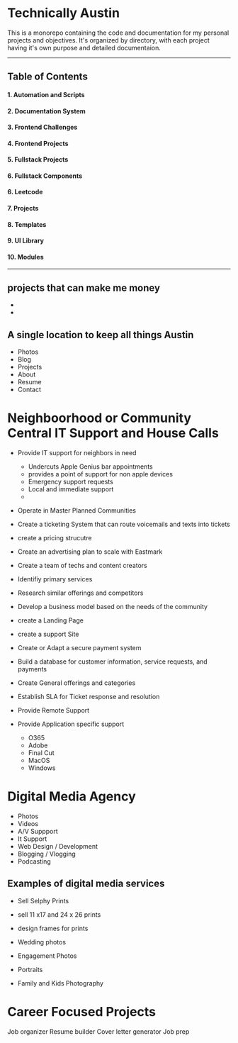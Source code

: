 # Technically Austin
This is a monorepo containing the code and documentation for my personal projects and objectives. It's organized by directory, with each project having it's own purpose and detailed documentaion.

---

## Table of Contents
#### 1. Automation and Scripts
#### 2. Documentation System
#### 3. Frontend Challenges
#### 4. Frontend Projects
#### 5. Fullstack Projects
#### 6. Fullstack Components
#### 6. Leetcode
#### 7. Projects
#### 8. Templates
#### 9. UI Library
#### 10. Modules

---

## projects that can make me money
-
-


## A single location to keep all things Austin
- Photos
- Blog
- Projects
- About
- Resume
- Contact

# Neighboorhood or Community Central IT Support and House Calls
- Provide IT support for neighbors in need
    - Undercuts Apple Genius bar appointments
    - provides a point of support for non apple devices
    - Emergency support requests
    - Local and immediate support
    - 
- Operate in Master Planned Communities
- Create a ticketing System that can route voicemails and texts into tickets
- create a pricing strucutre
- Create an advertising plan to scale with Eastmark
- Create a team of techs and content creators

- Identifiy primary services
- Research similar offerings and competitors
- Develop a business model based on the needs of the community
- create a Landing Page
- create a support Site

- Create or Adapt a secure payment system
- Build a database for customer information, service requests, and payments
- Create General offerings and categories
- Establish SLA for Ticket response and resolution
- Provide Remote Support

- Provide Application specific support
    - O365
    - Adobe
    - Final Cut
    - MacOS
    - Windows

# Digital Media Agency
- Photos
- Videos
- A/V Suppport
- It Support
- Web Design / Development
- Blogging / Vlogging
- Podcasting


## Examples of digital media services
- Sell Selphy Prints
- sell 11 x17 and 24 x 26 prints
- design frames for prints

- Wedding photos
- Engagement Photos
- Portraits
- Family and Kids Photography

# Career Focused Projects
Job organizer
Resume builder
Cover letter generator
Job prep









    







